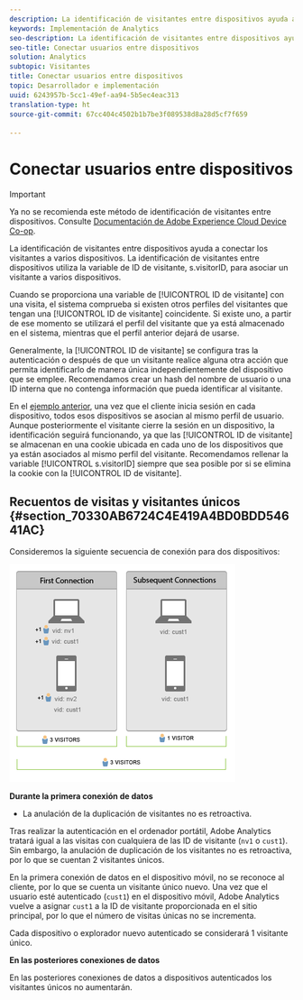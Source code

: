 ```yaml
---
description: La identificación de visitantes entre dispositivos ayuda a conectar los visitantes a varios dispositivos. La identificación de visitantes entre dispositivos utiliza la variable de ID de visitante, s.visitorID, para asociar un visitante a varios dispositivos.
keywords: Implementación de Analytics
seo-description: La identificación de visitantes entre dispositivos ayuda a conectar los visitantes a varios dispositivos. La identificación de visitantes entre dispositivos utiliza la variable de ID de visitante, s.visitorID, para asociar un visitante a varios dispositivos.
seo-title: Conectar usuarios entre dispositivos
solution: Analytics
subtopic: Visitantes
title: Conectar usuarios entre dispositivos
topic: Desarrollador e implementación
uuid: 6243957b-5cc1-49ef-aa94-5b5ec4eac313
translation-type: ht
source-git-commit: 67cc404c4502b1b7be3f089538d8a28d5cf7f659

---
```



# Conectar usuarios entre dispositivos

>[!IMPORTANT]
>
>Ya no se recomienda este método de identificación de visitantes entre dispositivos. Consulte [Documentación de Adobe Experience Cloud Device Co-op](https://marketing.adobe.com/resources/help/es_ES/mcdc/).

La identificación de visitantes entre dispositivos ayuda a conectar los visitantes a varios dispositivos. La identificación de visitantes entre dispositivos utiliza la variable de ID de visitante, s.visitorID, para asociar un visitante a varios dispositivos.

Cuando se proporciona una variable de [!UICONTROL ID de visitante] con una visita, el sistema comprueba si existen otros perfiles del visitantes que tengan una [!UICONTROL ID de visitante] coincidente. Si existe uno, a partir de ese momento se utilizará el perfil del visitante que ya está almacenado en el sistema, mientras que el perfil anterior dejará de usarse.

Generalmente, la [!UICONTROL ID de visitante] se configura tras la autenticación o después de que un visitante realice alguna otra acción que permita identificarlo de manera única independientemente del dispositivo que se emplee. Recomendamos crear un hash del nombre de usuario o una ID interna que no contenga información que pueda identificar al visitante.

En el [ejemplo anterior](../../../implement/js-implementation/xdevice-visid/xdevice-connecting.md), una vez que el cliente inicia sesión en cada dispositivo, todos esos dispositivos se asocian al mismo perfil de usuario. Aunque posteriormente el visitante cierre la sesión en un dispositivo, la identificación seguirá funcionando, ya que las [!UICONTROL ID de visitante] se almacenan en una cookie ubicada en cada uno de los dispositivos que ya están asociados al mismo perfil del visitante. Recomendamos rellenar la variable [!UICONTROL s.visitorID] siempre que sea posible por si se elimina la cookie con la [!UICONTROL ID de visitante].

## Recuentos de visitas y visitantes únicos {#section_70330AB6724C4E419A4BD0BDD54641AC}

Consideremos la siguiente secuencia de conexión para dos dispositivos:

![](assets/xdevice-counts.png)

**Durante la primera conexión de datos**

* La anulación de la duplicación de visitantes no es retroactiva.

Tras realizar la autenticación en el ordenador portátil, Adobe Analytics tratará igual a las visitas con cualquiera de las ID de visitante (`nv1` o `cust1`). Sin embargo, la anulación de duplicación de los visitantes no es retroactiva, por lo que se cuentan 2 visitantes únicos.

En la primera conexión de datos en el dispositivo móvil, no se reconoce al cliente, por lo que se cuenta un visitante único nuevo. Una vez que el usuario esté autenticado (`cust1`) en el dispositivo móvil, Adobe Analytics vuelve a asignar `cust1` a la ID de visitante proporcionada en el sitio principal, por lo que el número de visitas únicas no se incrementa.

Cada dispositivo o explorador nuevo autenticado se considerará 1 visitante único.

**En las posteriores conexiones de datos**

En las posteriores conexiones de datos a dispositivos autenticados los visitantes únicos no aumentarán.
